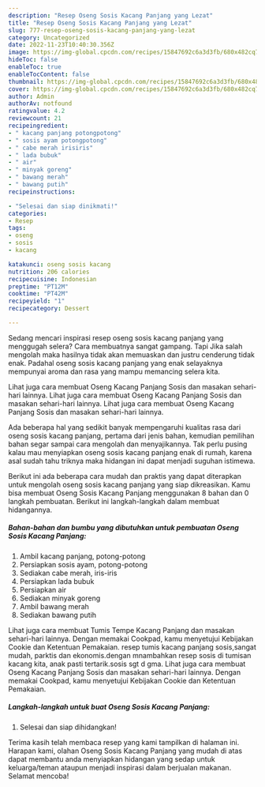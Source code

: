 ```yaml
---
description: "Resep Oseng Sosis Kacang Panjang yang Lezat"
title: "Resep Oseng Sosis Kacang Panjang yang Lezat"
slug: 777-resep-oseng-sosis-kacang-panjang-yang-lezat
category: Uncategorized
date: 2022-11-23T10:40:30.356Z
image: https://img-global.cpcdn.com/recipes/15847692c6a3d3fb/680x482cq70/oseng-sosis-kacang-panjang-foto-resep-utama.jpg
hideToc: false
enableToc: true
enableTocContent: false
thumbnail: https://img-global.cpcdn.com/recipes/15847692c6a3d3fb/680x482cq70/oseng-sosis-kacang-panjang-foto-resep-utama.jpg
cover: https://img-global.cpcdn.com/recipes/15847692c6a3d3fb/680x482cq70/oseng-sosis-kacang-panjang-foto-resep-utama.jpg
author: Admin
authorAv: notfound
ratingvalue: 4.2
reviewcount: 21
recipeingredient:
- " kacang panjang potongpotong"
- " sosis ayam potongpotong"
- " cabe merah irisiris"
- " lada bubuk"
- " air"
- " minyak goreng"
- " bawang merah"
- " bawang putih"
recipeinstructions:

- "Selesai dan siap dinikmati!"
categories:
- Resep
tags:
- oseng
- sosis
- kacang

katakunci: oseng sosis kacang 
nutrition: 206 calories
recipecuisine: Indonesian
preptime: "PT12M"
cooktime: "PT42M"
recipeyield: "1"
recipecategory: Dessert

---
```



Sedang mencari inspirasi resep oseng sosis kacang panjang yang menggugah selera? Cara membuatnya sangat gampang. Tapi Jika salah mengolah maka hasilnya tidak akan memuaskan dan justru cenderung tidak enak. Padahal oseng sosis kacang panjang yang enak selayaknya mempunyai aroma dan rasa yang mampu memancing selera kita.


Lihat juga cara membuat Oseng Kacang Panjang Sosis dan masakan sehari-hari lainnya. Lihat juga cara membuat Oseng Kacang Panjang Sosis dan masakan sehari-hari lainnya. Lihat juga cara membuat Oseng Kacang Panjang Sosis dan masakan sehari-hari lainnya.

Ada beberapa hal yang sedikit banyak mempengaruhi kualitas rasa dari oseng sosis kacang panjang, pertama dari jenis bahan, kemudian pemilihan bahan segar sampai cara mengolah dan menyajikannya. Tak perlu pusing kalau mau menyiapkan oseng sosis kacang panjang enak di rumah, karena asal sudah tahu triknya maka hidangan ini dapat menjadi suguhan istimewa.


Berikut ini ada beberapa cara mudah dan praktis yang dapat diterapkan untuk mengolah oseng sosis kacang panjang yang siap dikreasikan. Kamu bisa membuat Oseng Sosis Kacang Panjang menggunakan 8 bahan dan 0 langkah pembuatan. Berikut ini langkah-langkah dalam membuat hidangannya.

<!--inarticleads1-->

##### Bahan-bahan dan bumbu yang dibutuhkan untuk pembuatan Oseng Sosis Kacang Panjang:

1. Ambil  kacang panjang, potong-potong
1. Persiapkan  sosis ayam, potong-potong
1. Sediakan  cabe merah, iris-iris
1. Persiapkan  lada bubuk
1. Persiapkan  air
1. Sediakan  minyak goreng
1. Ambil  bawang merah
1. Sediakan  bawang putih


Lihat juga cara membuat Tumis Tempe Kacang Panjang dan masakan sehari-hari lainnya. Dengan memakai Cookpad, kamu menyetujui Kebijakan Cookie dan Ketentuan Pemakaian. resep tumis kacang panjang sosis,sangat mudah, parktis dan ekonomis.dengan mnambahkan resep sosis di tumisan kacang kita, anak pasti tertarik.sosis sgt d gma. Lihat juga cara membuat Oseng Kacang Panjang Sosis dan masakan sehari-hari lainnya. Dengan memakai Cookpad, kamu menyetujui Kebijakan Cookie dan Ketentuan Pemakaian. 

<!--inarticleads2-->

##### Langkah-langkah untuk buat Oseng Sosis Kacang Panjang:


1. Selesai dan siap dihidangkan!



Terima kasih telah membaca resep yang kami tampilkan di halaman ini. Harapan kami, olahan Oseng Sosis Kacang Panjang yang mudah di atas dapat membantu anda menyiapkan hidangan yang sedap untuk keluarga/teman ataupun menjadi inspirasi dalam berjualan makanan. Selamat mencoba!
